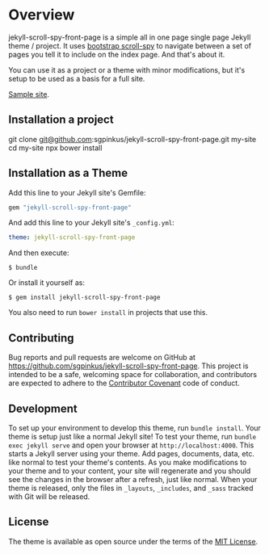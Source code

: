 # Overview
jekyll-scroll-spy-front-page is a simple all in one page single page Jekyll theme / project. It uses [bootstrap scroll-spy](https://getbootstrap.com/javascript/) to navigate between a set of pages you tell it to include on the index page. And that's about it.

You can use it as a project or a theme with minor modifications, but it's setup to be used as a basis for a full site.

[Sample site](https://sgpinkus.github.io/jekyll-scroll-spy-front-page/).

## Installation a project

  git clone git@github.com:sgpinkus/jekyll-scroll-spy-front-page.git my-site
  cd my-site
  npx bower install

## Installation as a Theme
Add this line to your Jekyll site's Gemfile:

```ruby
gem "jekyll-scroll-spy-front-page"
```

And add this line to your Jekyll site's `_config.yml`:

```yaml
theme: jekyll-scroll-spy-front-page
```

And then execute:

    $ bundle

Or install it yourself as:

    $ gem install jekyll-scroll-spy-front-page

You also need to run `bower install` in projects that use this.

## Contributing
Bug reports and pull requests are welcome on GitHub at https://github.com/sgpinkus/jekyll-scroll-spy-front-page. This project is intended to be a safe, welcoming space for collaboration, and contributors are expected to adhere to the [Contributor Covenant](http://contributor-covenant.org) code of conduct.

## Development
To set up your environment to develop this theme, run `bundle install`. Your theme is setup just like a normal Jekyll site! To test your theme, run `bundle exec jekyll serve` and open your browser at `http://localhost:4000`. This starts a Jekyll server using your theme. Add pages, documents, data, etc. like normal to test your theme's contents. As you make modifications to your theme and to your content, your site will regenerate and you should see the changes in the browser after a refresh, just like normal. When your theme is released, only the files in `_layouts`, `_includes`, and `_sass` tracked with Git will be released.

## License
The theme is available as open source under the terms of the [MIT License](http://opensource.org/licenses/MIT).
